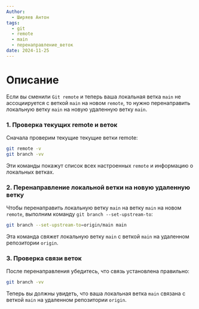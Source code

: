 ```yaml
---
Author:
  - Ширяев Антон
tags:
  - git
  - remote
  - main
  - перенаправление_веток
date: 2024-11-25
---
```

# Описание

Если вы сменили `Git remote` и теперь ваша локальная ветка `main` не ассоциируется с веткой `main` на новом `remote`, то нужно перенаправить локальную ветку `main` на новую удаленную ветку `main`. 

### 1. Проверка текущих remote и веток

Сначала проверим текущие текущие ветки remote:

```bash
git remote -v
git branch -vv
```

Эти команды покажут список всех настроенных `remote` и информацию о локальных ветках.

### 2. Перенаправление локальной ветки на новую удаленную ветку

Чтобы перенаправить локальную ветку `main` на ветку `main` на новом `remote`, выполним команду `git branch --set-upstream-to`:

```bash
git branch --set-upstream-to=origin/main main
```

Эта команда свяжет локальную ветку `main` с веткой `main` на удаленном репозитории `origin`.

### 3. Проверка связи веток

После перенаправления убедитесь, что связь установлена правильно:

```bash
git branch -vv
```

Теперь вы должны увидеть, что ваша локальная ветка `main` связана с веткой `main` на удаленном репозитории `origin`.